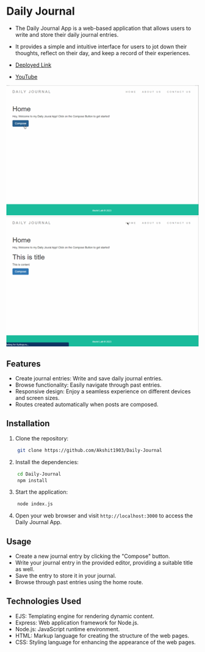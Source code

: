 # Daily Journal

- The Daily Journal App is a web-based application that allows users to write and store their daily journal entries.
- It provides a simple and intuitive interface for users to jot down their thoughts, reflect on their day, and keep a record of their experiences.

- <a href="https://daily-journal-kohl.vercel.app/">Deployed Link</a>
- <a href="https://youtu.be/LCoxbKZOM54">YouTube</a>

<img src="compose.gif" height="auto" width="600">
<img src="navigation.gif" height="auto" width="600">

## Features

- Create journal entries: Write and save daily journal entries.
- Browse functionality: Easily navigate through past entries.
- Responsive design: Enjoy a seamless experience on different devices and screen sizes.
- Routes created automatically when posts are composed.

## Installation

1. Clone the repository:

```bash
    git clone https://github.com/Akshit1903/Daily-Journal
```

2. Install the dependencies:

```bash
    cd Daily-Journal
    npm install
```

3. Start the application:

```bash
    node index.js
```

4. Open your web browser and visit `http://localhost:3000` to access the Daily Journal App.

## Usage

- Create a new journal entry by clicking the "Compose" button.
- Write your journal entry in the provided editor, providing a suitable title as well.
- Save the entry to store it in your journal.
- Browse through past entries using the home route.

## Technologies Used

- EJS: Templating engine for rendering dynamic content.
- Express: Web application framework for Node.js.
- Node.js: JavaScript runtime environment.
- HTML: Markup language for creating the structure of the web pages.
- CSS: Styling language for enhancing the appearance of the web pages.

